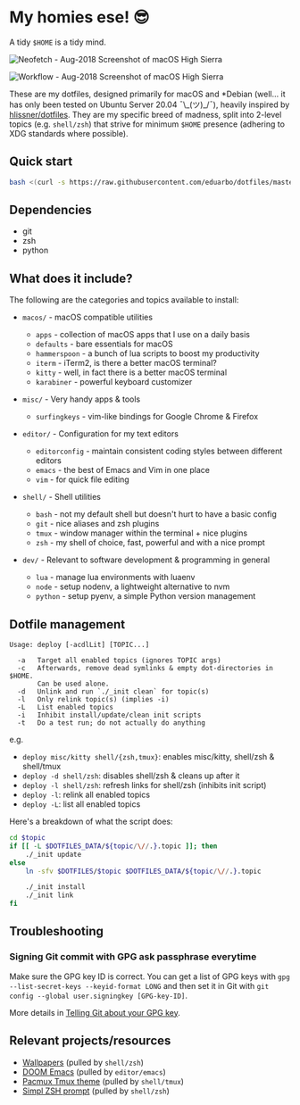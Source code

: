 # My homies ese! 😎

A tidy `$HOME` is a tidy mind.


![Neofetch - Aug-2018 Screenshot of macOS High Sierra](assets/neofetch.png)

![Workflow - Aug-2018 Screenshot of macOS High Sierra](assets/workflow.png)

These are my dotfiles, designed primarily for macOS and *Debian (well... it has
only been tested on Ubuntu Server 20.04 ¯\\\_(ツ)\_/¯), heavily inspired by
[hlissner/dotfiles](https://github.com/hlissner/dotfiles). They are my specific
breed of madness, split into 2-level topics (e.g. `shell/zsh`) that strive for
minimum `$HOME` presence (adhering to XDG standards where possible).


## Quick start

```sh
bash <(curl -s https://raw.githubusercontent.com/eduarbo/dotfiles/master/bootstrap.sh)
```

## Dependencies
- git
- zsh
- python

## What does it include?

The following are the categories and topics available to install:

- `macos/` - macOS compatible utilities
  - `apps` - collection of macOS apps that I use on a daily basis
  - `defaults` - bare essentials for macOS
  - `hammerspoon` - a bunch of lua scripts to boost my productivity
  - `iterm` - iTerm2, is there a better macOS terminal?
  - `kitty` - well, in fact there is a better macOS terminal
  - `karabiner` - powerful keyboard customizer

- `misc/` - Very handy apps & tools
  - `surfingkeys` - vim-like bindings for Google Chrome & Firefox

- `editor/` - Configuration for my text editors
  - `editorconfig` - maintain consistent coding styles between different editors
  - `emacs` - the best of Emacs and Vim in one place
  - `vim` - for quick file editing

- `shell/` - Shell utilities
  - `bash` - not my default shell but doesn't hurt to have a basic config
  - `git` - nice aliases and zsh plugins
  - `tmux` - window manager within the terminal + nice plugins
  - `zsh` - my shell of choice, fast, powerful and with a nice prompt

- `dev/` - Relevant to software development & programming in general
  - `lua` - manage lua environments with luaenv
  - `node` - setup nodenv, a lightweight alternative to nvm
  - `python` - setup pyenv, a simple Python version management


## Dotfile management

```
Usage: deploy [-acdlLit] [TOPIC...]

  -a   Target all enabled topics (ignores TOPIC args)
  -c   Afterwards, remove dead symlinks & empty dot-directories in $HOME.
       Can be used alone.
  -d   Unlink and run `./_init clean` for topic(s)
  -l   Only relink topic(s) (implies -i)
  -L   List enabled topics
  -i   Inhibit install/update/clean init scripts
  -t   Do a test run; do not actually do anything
```

e.g.
+ `deploy misc/kitty shell/{zsh,tmux}`: enables misc/kitty, shell/zsh & shell/tmux
+ `deploy -d shell/zsh`: disables shell/zsh & cleans up after it
+ `deploy -l shell/zsh`: refresh links for shell/zsh (inhibits init script)
+ `deploy -l`: relink all enabled topics
+ `deploy -L`: list all enabled topics

Here's a breakdown of what the script does:

``` sh
cd $topic
if [[ -L $DOTFILES_DATA/${topic/\//.}.topic ]]; then
    ./_init update
else
    ln -sfv $DOTFILES/$topic $DOTFILES_DATA/${topic/\//.}.topic

    ./_init install
    ./_init link
fi
```

## Troubleshooting

### Signing Git commit with GPG ask passphrase everytime

Make sure the GPG key ID is correct. You can get a list of GPG keys with
`gpg --list-secret-keys --keyid-format LONG` and then set it in Git with
`git config --global user.signingkey [GPG-key-ID]`.

More details in [Telling Git about your GPG key](https://help.github.com/articles/telling-git-about-your-gpg-key/).

## Relevant projects/resources

+ [Wallpapers](https://drive.google.com/drive/folders/1FRy0ZOvau2A1Rp7hU8GE0dM8O_cIKhf-) (pulled by `shell/zsh`)
+ [DOOM Emacs](https://github.com/hlissner/doom-emacs) (pulled by `editor/emacs`)
+ [Pacmux Tmux theme](https://github.com/eduarbo/pacmux) (pulled by `shell/tmux`)
+ [Simpl ZSH prompt](https://github.com/eduarbo/simpl) (pulled by `shell/zsh`)

